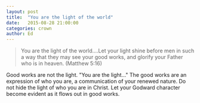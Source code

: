 ```yaml
---
layout: post
title:  "You are the light of the world"
date:   2015-08-28 21:00:00
categories: crown
author: Ed
---
```


> You are the light of the world....Let your light shine before men in such a way that they may see your good works, and glorify your Father who is in heaven. (Matthew 5:16)

Good works are not the light. "You are the light..." The good works are an expression of who you are, a communication of your renewed nature. Do not hide the light of who you are in Christ. Let your Godward character become evident as it flows out in good works.
